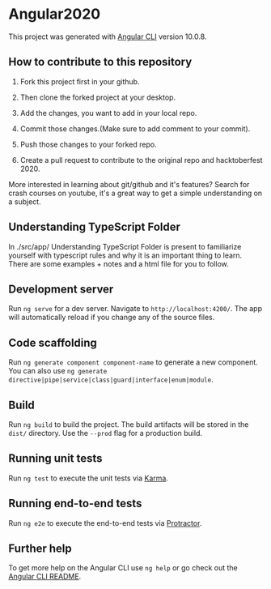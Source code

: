 # Angular2020


This project was generated with [Angular CLI](https://github.com/angular/angular-cli) version 10.0.8.

## How to contribute to this repository

1. Fork this project first in your github.

2. Then clone the forked project at your desktop.

3. Add the changes, you want to add in your local repo.

4. Commit those changes.(Make sure to add comment to your commit).

5. Push those changes to your forked repo.

6. Create a pull request to contribute to the original repo and hacktoberfest 2020.

More interested in learning about git/github and it's features?
Search for crash courses on youtube, it's a great way to get a simple understanding on a subject.

## Understanding TypeScript Folder

In ./src/app/ Understanding TypeScript Folder is present to familiarize yourself with typescript rules and why it is an important thing to learn. There are some examples + notes and a html file for you to follow.

## Development server

Run `ng serve` for a dev server. Navigate to `http://localhost:4200/`. The app will automatically reload if you change any of the source files.

## Code scaffolding

Run `ng generate component component-name` to generate a new component. You can also use `ng generate directive|pipe|service|class|guard|interface|enum|module`.

## Build

Run `ng build` to build the project. The build artifacts will be stored in the `dist/` directory. Use the `--prod` flag for a production build.

## Running unit tests

Run `ng test` to execute the unit tests via [Karma](https://karma-runner.github.io).

## Running end-to-end tests

Run `ng e2e` to execute the end-to-end tests via [Protractor](http://www.protractortest.org/).

## Further help

To get more help on the Angular CLI use `ng help` or go check out the [Angular CLI README](https://github.com/angular/angular-cli/blob/master/README.md).
